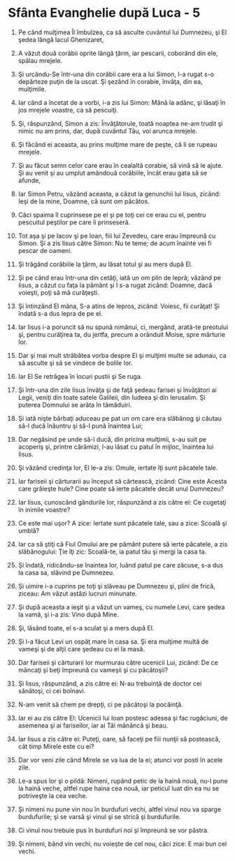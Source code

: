 # Sf&#226;nta Evanghelie dup&#259; Luca - 5

1. Pe când mulţimea Îl îmbulzea, ca să asculte cuvântul lui Dumnezeu, şi El şedea lângă lacul Ghenizaret, 

2. A văzut două corăbii oprite lângă ţărm, iar pescarii, coborând din ele, spălau mrejele. 

3. Şi urcându-Se într-una din corăbii care era a lui Simon, l-a rugat s-o depărteze puţin de la uscat. Şi şezând în corabie, învăţa, din ea, mulţimile. 

4. Iar când a încetat de a vorbi, i-a zis lui Simon: Mână la adânc, şi lăsaţi în jos mrejele voastre, ca să pescuiţi. 

5. Şi, răspunzând, Simon a zis: Învăţătorule, toată noaptea ne-am trudit şi nimic nu am prins, dar, după cuvântul Tău, voi arunca mrejele. 

6. Şi făcând ei aceasta, au prins mulţime mare de peşte, că li se rupeau mrejele. 

7. Şi au făcut semn celor care erau în cealaltă corabie, să vină să le ajute. Şi au venit şi au umplut amândouă corăbiile, încât erau gata să se afunde, 

8. Iar Simon Petru, văzând aceasta, a căzut la genunchii lui Iisus, zicând: Ieşi de la mine, Doamne, că sunt om păcătos. 

9. Căci spaima îl cuprinsese pe el şi pe toţi cei ce erau cu el, pentru pescuitul peştilor pe care îi prinseseră. 

10. Tot aşa şi pe Iacov şi pe Ioan, fiii lui Zevedeu, care erau împreună cu Simon. Şi a zis Iisus către Simon: Nu te teme; de acum înainte vei fi pescar de oameni. 

11. Şi trăgând corăbiile la ţărm, au lăsat totul şi au mers după El. 

12. Şi pe când erau într-una din cetăţi, iată un om plin de lepră; văzând pe Iisus, a căzut cu faţa la pământ şi I s-a rugat zicând: Doamne, dacă voieşti, poţi să mă curăţeşti. 

13. Şi întinzând El mâna, S-a atins de lepros, zicând: Voiesc, fii curăţat! Şi îndată s-a dus lepra de pe el. 

14. Iar Iisus i-a poruncit să nu spună nimănui, ci, mergând, arată-te preotului şi, pentru curăţirea ta, du jertfa, precum a orânduit Moise, spre mărturie lor. 

15. Dar şi mai mult străbătea vorba despre El şi mulţimi multe se adunau, ca să asculte şi să se vindece de bolile lor. 

16. Iar El Se retrăgea în locuri pustii şi Se ruga. 

17. Şi într-una din zile Iisus învăţa şi de faţă şedeau farisei şi învăţători ai Legii, veniţi din toate satele Galileii, din Iudeea şi din Ierusalim. Şi puterea Domnului se arăta în tămăduiri. 

18. Şi iată nişte bărbaţi aduceau pe pat un om care era slăbănog şi căutau să-l ducă înăuntru şi să-l pună înaintea Lui; 

19. Dar negăsind pe unde să-l ducă, din pricina mulţimii, s-au suit pe acoperiş şi, printre cărămizi, l-au lăsat cu patul în mijloc, înaintea lui Iisus. 

20. Şi văzând credinţa lor, El le-a zis: Omule, iertate îţi sunt păcatele tale. 

21. Iar fariseii şi cărturarii au început să cârtească, zicând: Cine este Acesta care grăieşte hule? Cine poate să ierte păcatele decât unul Dumnezeu? 

22. Iar Iisus, cunoscând gândurile lor, răspunzând a zis către ei: Ce cugetaţi în inimile voastre? 

23. Ce este mai uşor? A zice: Iertate sunt păcatele tale, sau a zice: Scoală şi umblă? 

24. Iar ca să ştiţi că Fiul Omului are pe pământ putere să ierte păcatele, a zis slăbănogului: Ţie îţi zic: Scoală-te, ia patul tău şi mergi la casa ta. 

25. Şi îndată, ridicându-se înaintea lor, luând patul pe care zăcuse, s-a dus la casa sa, slăvind pe Dumnezeu. 

26. Şi uimire i-a cuprins pe toţi şi slăveau pe Dumnezeu şi, plini de frică, ziceau: Am văzut astăzi lucruri minunate. 

27. Şi după aceasta a ieşit şi a văzut un vameş, cu numele Levi, care şedea la vamă, şi i-a zis: Vino după Mine. 

28. Şi, lăsând toate, el s-a sculat şi a mers după El. 

29. Şi I-a făcut Levi un ospăţ mare în casa sa. Şi era mulţime multă de vameşi şi de alţii care şedeau cu ei la masă. 

30. Dar fariseii şi cărturarii lor murmurau către ucenicii Lui, zicând: De ce mâncaţi şi beţi împreună cu vameşii şi cu păcătoşii? 

31. Şi Iisus, răspunzând, a zis către ei: N-au trebuinţă de doctor cei sănătoşi, ci cei bolnavi. 

32. N-am venit să chem pe drepţi, ci pe păcătoşi la pocăinţă. 

33. Iar ei au zis către El: Ucenicii lui Ioan postesc adesea şi fac rugăciuni, de asemenea şi ai fariseilor, iar ai Tăi mănâncă şi beau. 

34. Iar Iisus a zis către ei: Puteţi, oare, să faceţi pe fiii nunţii să postească, cât timp Mirele este cu ei? 

35. Dar vor veni zile când Mirele se va lua de la ei; atunci vor posti în acele zile. 

36. Le-a spus lor şi o pildă: Nimeni, rupând petic de la haină nouă, nu-l pune la haină veche, altfel rupe haina cea nouă, iar peticul luat din ea nu se potriveşte la cea veche. 

37. Şi nimeni nu pune vin nou în burdufuri vechi, altfel vinul nou va sparge burdufurile; şi se varsă şi vinul şi se strică şi burdufurile. 

38. Ci vinul nou trebuie pus în burdufuri noi şi împreună se vor păstra. 

39. Şi nimeni, bând vin vechi, nu voieşte de cel nou, căci zice: E mai bun cel vechi. 

